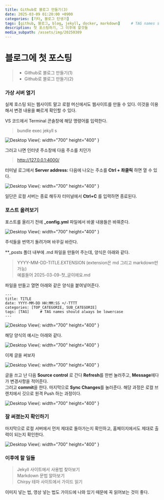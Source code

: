 ```yaml
---
title: Github로 블로그 만들기(3)
date: 2025-03-09 01:20:00 +0900
categories: [기타, 블로그 탄생기]
tags: [github, 블로그, blog, jekyll, docker, markdown]     # TAG names should always be lowercase
description: 첫 포스팅하기, 그 이후에 할것들
media_subpath: /assets/img/20250309
---
```


# 블로그에 첫 포스팅

> - Github로 블로그 만들기(1)
> - Github로 블로그 만들기(2)


### 가상 서버 열기

실제 호스팅 되는 웹사이트 말고 로컬 머신에서도 웹사이트를 만들 수 있다. 이것을 이용해서 변경 내용을 빠르게 확인할 수 있다.

VS 코드에서 Terminal 콘솔창에 해당 명령어를 입력한다.

>bundle exec jekyll s

![Desktop View](4.jpg){: width="700" height="400" }

그러고 나면 인터넷 주소창에 다음 주소를 치던가

>http://127.0.0.1:4000/

터미널 로그에서 **Server address:** 다음에 나오는 주소를 **Ctrl + 좌클릭** 하면 열 수 있다.
 
 ![Desktop View](5.jpg){: width="700" height="400" }

일단은 로컬 서버는 종료 해두자 터미널에서 **Ctrl+C** 를 입력하면 종료된다.

### 포스트 올려보기

포스트를 올리기 전에 **_config.yml** 파일에서 바꿀 내용들은 바꿔준다. 

![Desktop View](6.jpg){: width="700" height="400" }

주석들을 번역기 돌려가며 바꾸길 바란다.

**_posts 폴더 내부에 .md 파일을 만들어 주는데, 양식은 아래와 같다.
>YYYY-MM-DD-TITLE.EXTENSION (extension은 md 그리고 markdown만 가능)
><br>예를들어 2025-03-09-첫_글이에요.md

파일을 만들고 열면 아래와 같은 양식을 붙여넣어준다.


```
---
title: TITLE
date: YYYY-MM-DD HH:MM:SS +/-TTTT
categories: [TOP_CATEGORIE, SUB_CATEGORIE]
tags: [TAG]     # TAG names should always be lowercase
---
```

![Desktop View](7.jpg){: width="700" height="400" }

해당 양식의 예시는 아래와 같다.

![Desktop View](8.jpg){: width="700" height="400" }

이제 글을 써보자

![Desktop View](9.jpg){: width="700" height="400" }

글을 쓰고 난 다음 **Source control** 로 간다 **Refresh**를 한번 눌러주고, **Message**에다가 변경사항을 적어준다.<br>
그러고 **commit**을 한다. 마지막으로 **Sync Changes**를 눌러준다. 해당 과정은 로컬 브렌치에서 깃으로 원격 Push 하는 과정이다.

![Desktop View](10.jpg){: width="700" height="400" }


### 잘 써졌는지 확인하기

마지막으로 로컬 서버에서 먼저 제대로 돌아가는지 확인하고, 홈페이지에서도 제대로 출력이 되는지 확인한다.

![Desktop View](11.jpg){: width="700" height="400" }


### 이후에 할 일들

>Jekyll 사이트에서 사용법 찾아보기<br>
>Markdown 문법 알아보기<br>
>Chirpy 테마 사이트에서 가이드 읽기

이미지 넣는 법, 영상 넣는 법도 가이드에 나와 있기 때문에 꼭 읽어보는 것이 좋다.
